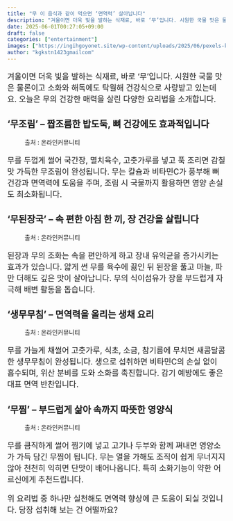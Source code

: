 ```yaml
---
title: "무 이 음식과 같이 먹으면 ‘면역력’ 살아납니다"
description: "겨울이면 더욱 빛을 발하는 식재료, 바로 ‘무’입니다. 시원한 국물 맛은 물론이고 소화와 해독에도 탁월해 건강식으로 사랑받고 있는데요. 오늘은 무의 건강한 매력을 살린 다양한 요리법을 소개합니다."
date: 2025-06-01T00:27:05+09:00
draft: false
categories: ["entertainment"]
images: ["https://ingihgoyonet.site/wp-content/uploads/2025/06/pexels-karolina-grabowska-4197983-683x1024.jpg", "https://ingihgoyonet.site/wp-content/uploads/2025/06/pexels-shinshiakiiro-13774731-683x1024.jpg", "https://ingihgoyonet.site/wp-content/uploads/2025/06/ChatGPT-Image-2025년-6월-1일-오전-12_26_35-1.png", "https://ingihgoyonet.site/wp-content/uploads/2025/06/pexels-polina-tankilevitch-4518606-683x1024.jpg"]
author: "kgkstn1423gmailcom"
---
```


<p style="font-size:18px">겨울이면 더욱 빛을 발하는 식재료, 바로 ‘무’입니다. 시원한 국물 맛은 물론이고 소화와 해독에도 탁월해 건강식으로 사랑받고 있는데요. 오늘은 무의 건강한 매력을 살린 다양한 요리법을 소개합니다.</p> <h2 >‘무조림’ – 짭조름한 밥도둑, 뼈 건강에도 효과적입니다</h2> <figure ><img src="https://ingihgoyonet.site/wp-content/uploads/2025/06/pexels-karolina-grabowska-4197983-683x1024.jpg" alt="" style="aspect-ratio:16/9;object-fit:cover"/><figcaption >출처 : 온라인커뮤니티</figcaption></figure> <p style="font-size:18px">무를 두껍게 썰어 국간장, 멸치육수, 고춧가루를 넣고 푹 조리면 감칠맛 가득한 무조림이 완성됩니다. 무는 칼슘과 비타민C가 풍부해 뼈 건강과 면역력에 도움을 주며, 조림 시 국물까지 활용하면 영양 손실도 최소화됩니다.</p> <h2 >‘무된장국’ – 속 편한 아침 한 끼, 장 건강을 살립니다</h2> <figure ><img src="https://ingihgoyonet.site/wp-content/uploads/2025/06/pexels-shinshiakiiro-13774731-683x1024.jpg" alt="" style="aspect-ratio:16/9;object-fit:cover"/><figcaption >출처 : 온라인커뮤니티</figcaption></figure> <p style="font-size:18px">된장과 무의 조화는 속을 편안하게 하고 장내 유익균을 증가시키는 효과가 있습니다. 얇게 썬 무를 육수에 끓인 뒤 된장을 풀고 마늘, 파만 더해도 깊은 맛이 살아납니다. 무의 식이섬유가 장을 부드럽게 자극해 배변 활동을 돕습니다.</p> <h2 >‘생무무침’ – 면역력을 올리는 생채 요리</h2> <figure ><img src="https://ingihgoyonet.site/wp-content/uploads/2025/06/ChatGPT-Image-2025년-6월-1일-오전-12_26_35-1.png" alt="" /><figcaption >출처 : 온라인커뮤니티</figcaption></figure> <p style="font-size:18px">무를 가늘게 채썰어 고춧가루, 식초, 소금, 참기름에 무치면 새콤달콤한 생무무침이 완성됩니다. 생으로 섭취하면 비타민C의 손실 없이 흡수되며, 위산 분비를 도와 소화를 촉진합니다. 감기 예방에도 좋은 대표 면역 반찬입니다.</p> <h2 >‘무찜’ – 부드럽게 삶아 속까지 따뜻한 영양식</h2> <figure ><img src="https://ingihgoyonet.site/wp-content/uploads/2025/06/pexels-polina-tankilevitch-4518606-683x1024.jpg" alt="" style="aspect-ratio:16/9;object-fit:cover"/><figcaption >출처 : 온라인커뮤니티</figcaption></figure> <p style="font-size:18px">무를 큼직하게 썰어 찜기에 넣고 고기나 두부와 함께 쪄내면 영양소가 가득 담긴 무찜이 됩니다. 무는 열을 가해도 조직이 쉽게 무너지지 않아 천천히 익히면 단맛이 배어나옵니다. 특히 소화기능이 약한 어르신에게 추천드립니다.</p> <p style="font-size:18px">위 요리법 중 하나만 실천해도 면역력 향상에 큰 도움이 되실 것입니다. 당장 섭취해 보는 건 어떨까요?</p>